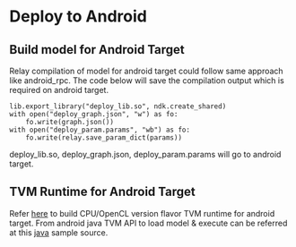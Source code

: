 <!--- Licensed to the Apache Software Foundation (ASF) under one -->
<!--- or more contributor license agreements.  See the NOTICE file -->
<!--- distributed with this work for additional information -->
<!--- regarding copyright ownership.  The ASF licenses this file -->
<!--- to you under the Apache License, Version 2.0 (the -->
<!--- "License"); you may not use this file except in compliance -->
<!--- with the License.  You may obtain a copy of the License at -->

<!---   http://www.apache.org/licenses/LICENSE-2.0 -->

<!--- Unless required by applicable law or agreed to in writing, -->
<!--- software distributed under the License is distributed on an -->
<!--- "AS IS" BASIS, WITHOUT WARRANTIES OR CONDITIONS OF ANY -->
<!--- KIND, either express or implied.  See the License for the -->
<!--- specific language governing permissions and limitations -->
<!--- under the License. -->

# Deploy to Android


## Build model for Android Target

Relay compilation of model for android target could follow same approach like android_rpc.
The code below will save the compilation output which is required on android target.

```
lib.export_library("deploy_lib.so", ndk.create_shared)
with open("deploy_graph.json", "w") as fo:
    fo.write(graph.json())
with open("deploy_param.params", "wb") as fo:
    fo.write(relay.save_param_dict(params))
```

deploy_lib.so, deploy_graph.json, deploy_param.params will go to android target.

## TVM Runtime for Android Target

Refer [here](https://github.com/apache/incubator-tvm/blob/master/apps/android_deploy/README.md#build-and-installation) to build CPU/OpenCL version flavor TVM runtime for android target.
From android java TVM API to load model & execute can be referred at this [java](https://github.com/apache/incubator-tvm/blob/master/apps/android_deploy/app/src/main/java/org/apache/tvm/android/demo/MainActivity.java) sample source.
